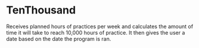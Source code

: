 # TenThousand
Receives planned hours of practices per week and calculates the amount of time it will take to reach 10,000 hours of practice. It then gives the user a date based on the date the program is ran.
